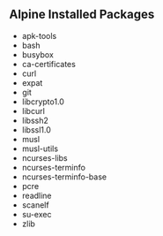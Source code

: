 Alpine Installed Packages
-------------------------
* apk-tools
* bash
* busybox
* ca-certificates
* curl
* expat
* git
* libcrypto1.0
* libcurl
* libssh2
* libssl1.0
* musl
* musl-utils
* ncurses-libs
* ncurses-terminfo
* ncurses-terminfo-base
* pcre
* readline
* scanelf
* su-exec
* zlib
